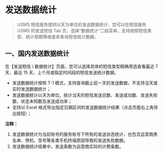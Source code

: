 # 发送数据统计

> USMS 短信服务提供以天为单位的发送数据统计，您可以在短信服务 USMS 的发送短信 Tab 页，选择“数据统计”二级菜单，支持按照短信类型、统计周期等维度来查询短信统计数据。

## 一、国内发送数据统计

在【发送短信 \ 数据统计】页面，您可以选择具体的短信类型精确筛选查看最近 7 天、最近 15 天、上个月或指定时间段的短信发送统计数据。

- 发送数据统计按照 T-1 模式，支持查询截止前一天的发送数据，不支持当天或实时发送数据统计；
- 发送数据统计以天为单位，统计当天的短信发送总数、发送成功数、发送失败数、状态未知数及发送成功率；
- 支持以 Excel 格式导出指定日期区间的发送数据统计结果（点击页面右上角导出按钮）；

**注释：**

1. 发送数据统计为当前账号的服务账号下所有的发送状态统计，也包含运营商黑名单、停机、空号等各类手机终端原因导致的发送失败数据。
2. 发送数据统计结果中，发送条数为运营商实际的计费条数。
